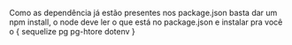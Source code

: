 Como as dependência já estão presentes nos package.json basta dar um
npm install,
o node deve ler o que está no package.json e instalar pra você o {
    sequelize
    pg
    pg-htore
    dotenv
}
